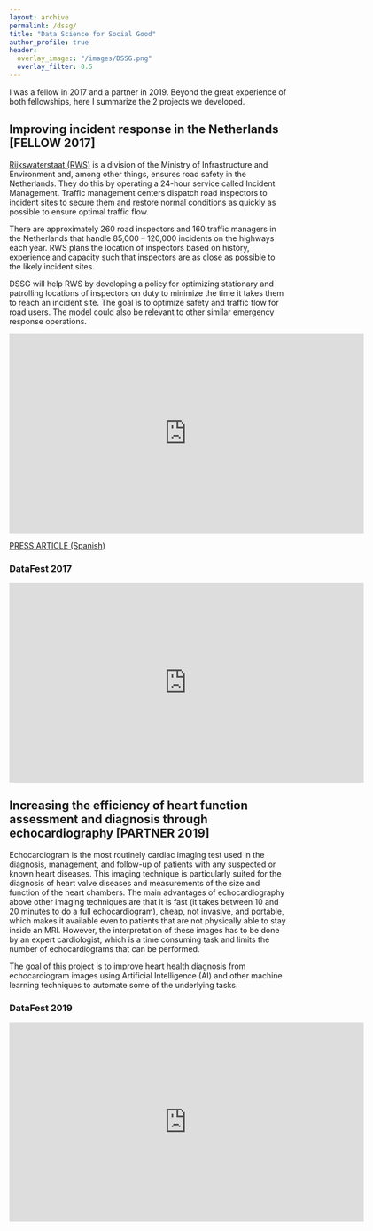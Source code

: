 ```yaml
---
layout: archive
permalink: /dssg/
title: "Data Science for Social Good"
author_profile: true
header:
  overlay_image:: "/images/DSSG.png"
  overlay_filter: 0.5
---
```

I was a fellow in 2017 and a partner in 2019. Beyond the great experience of both fellowships, here I summarize the 2 projects we developed.

## Improving incident response in the Netherlands [FELLOW 2017]

[Rijkswaterstaat (RWS)](https://www.rijkswaterstaat.nl/english/index.aspx) is a division of the Ministry of Infrastructure and Environment and, among other things, ensures road safety in the Netherlands. They do this by operating a 24-hour service called Incident Management. Traffic management centers dispatch road inspectors to incident sites to secure them and restore normal conditions as quickly as possible to ensure optimal traffic flow.

There are approximately 260 road inspectors and 160 traffic managers in the Netherlands that handle 85,000 – 120,000 incidents on the highways each year. RWS plans the location of inspectors based on history, experience and capacity such that inspectors are as close as possible to the likely incident sites.

DSSG will help RWS by developing a policy for optimizing stationary and patrolling locations of inspectors on duty to minimize the time it takes them to reach an incident site. The goal is to optimize safety and traffic flow for road users. The model could also be relevant to other similar emergency response operations.

<iframe width="640" height="360" src="https://www.youtube-nocookie.com/embed/lqpAfUKid6Q?controls=0&amp;showinfo=0" frameborder="0" allowfullscreen></iframe>

[PRESS ARTICLE (Spanish)](https://elpais.com/elpais/2017/08/23/planeta_futuro/1503496406_395592.html)

### DataFest 2017

<iframe width="640" height="360" src="https://www.youtube-nocookie.com/embed/jfY6wCayI6s?controls=0&amp;showinfo=0" frameborder="0" allowfullscreen></iframe>

## Increasing the efficiency of heart function assessment and diagnosis through echocardiography [PARTNER 2019]

Echocardiogram is the most routinely cardiac imaging test used in the diagnosis, management, and follow-up of patients with any suspected or known heart diseases. This imaging technique is particularly suited for the diagnosis of heart valve diseases and measurements of the size and function of the heart chambers. The main advantages of echocardiography above other imaging techniques are that it is fast (it takes between 10 and 20 minutes to do a full echocardiogram), cheap, not invasive, and portable, which makes it available even to patients that are not physically able to stay inside an MRI. However, the interpretation of these images has to be done by an expert cardiologist, which is a time consuming task and limits the number of echocardiograms that can be performed.

The goal of this project is to improve heart health diagnosis from echocardiogram images using Artificial Intelligence (AI) and other machine learning techniques to automate some of the underlying tasks.

### DataFest 2019

<iframe width="640" height="360" src="https://www.youtube-nocookie.com/embed/pMzx_XkvIKU?controls=0&amp;showinfo=0" frameborder="0" allowfullscreen></iframe>
